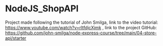 # NodeJS_ShopAPI
 Project made following the tutorial of John Smilga, link to the video tutorial: https://www.youtube.com/watch?v=rltfdjcXjmk , link to the project GitHub: https://github.com/john-smilga/node-express-course/tree/main/04-store-api/starter
